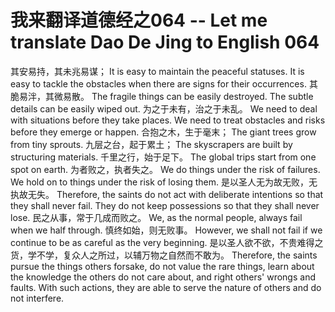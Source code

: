 # 我来翻译道德经之064 -- Let me translate Dao De Jing to English 064

其安易持，其未兆易谋；
It is easy to maintain the peaceful statuses.
It is easy to tackle the obstacles when there are signs for their occurrences.
其脆易泮，其微易散。
The fragile things can be easily destroyed.
The subtle details can be easily wiped out.
为之于未有，治之于未乱。
We need to deal with situations before they take places.
We need to treat obstacles and risks before they emerge or happen.
合抱之木，生于毫末；
The giant trees grow from tiny sprouts.
九层之台，起于累土；
The skyscrapers are built by structuring materials.
千里之行，始于足下。
The global trips start from one spot on earth.
为者败之，执者失之。
We do things under the risk of failures.
We hold on to things under the risk of losing them.
是以圣人无为故无败，无执故无失。
Therefore, the saints do not act with deliberate intentions so that they shall never fail. They do not keep possessions so that they shall never lose.
民之从事，常于几成而败之。
We, as the normal people, always fail when we half through.
慎终如始，则无败事。
However, we shall not fail if we continue to be as careful as the very beginning.
是以圣人欲不欲，不贵难得之货，学不学，复众人之所过，以辅万物之自然而不敢为。
Therefore, the saints pursue the things others forsake, do not value the rare things, learn about the knowledge the others do not care about, and right others' wrongs and faults. With such actions, they are able to serve the nature of others and do not interfere. 
